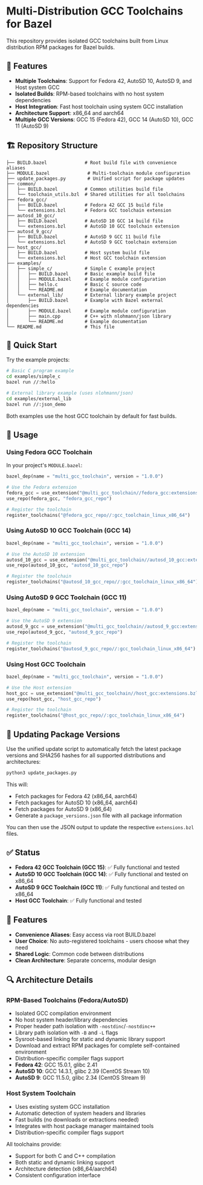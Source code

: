 # Multi-Distribution GCC Toolchains for Bazel

This repository provides isolated GCC toolchains built from Linux distribution RPM packages for Bazel builds.

## 🎯 Features

- **Multiple Toolchains**: Support for Fedora 42, AutoSD 10, AutoSD 9, and Host system GCC
- **Isolated Builds**: RPM-based toolchains with no host system dependencies
- **Host Integration**: Fast host toolchain using system GCC installation
- **Architecture Support**: x86_64 and aarch64
- **Multiple GCC Versions**: GCC 15 (Fedora 42), GCC 14 (AutoSD 10), GCC 11 (AutoSD 9)

## 🏗️ Repository Structure

```
├── BUILD.bazel              # Root build file with convenience aliases
├── MODULE.bazel              # Multi-toolchain module configuration
├── update_packages.py        # Unified script for package updates
├── common/
│   ├── BUILD.bazel          # Common utilities build file
│   └── toolchain_utils.bzl  # Shared utilities for all toolchains
├── fedora_gcc/
│   ├── BUILD.bazel          # Fedora 42 GCC 15 build file
│   └── extensions.bzl       # Fedora GCC toolchain extension
├── autosd_10_gcc/
│   ├── BUILD.bazel          # AutoSD 10 GCC 14 build file
│   └── extensions.bzl       # AutoSD 10 GCC toolchain extension
├── autosd_9_gcc/
│   ├── BUILD.bazel          # AutoSD 9 GCC 11 build file
│   └── extensions.bzl       # AutoSD 9 GCC toolchain extension
├── host_gcc/
│   ├── BUILD.bazel          # Host system build file
│   └── extensions.bzl       # Host GCC toolchain extension
├── examples/
│   ├── simple_c/            # Simple C example project
│   │   ├── BUILD.bazel      # Basic example build file
│   │   ├── MODULE.bazel     # Example module configuration
│   │   ├── hello.c          # Basic C source code
│   │   └── README.md        # Example documentation
│   └── external_lib/        # External library example project
│       ├── BUILD.bazel      # Example with Bazel external dependencies
│       ├── MODULE.bazel     # Example module configuration
│       ├── main.cpp         # C++ with nlohmann/json library
│       └── README.md        # Example documentation
└── README.md                # This file
```

## 🚀 Quick Start

Try the example projects:

```bash
# Basic C program example
cd examples/simple_c
bazel run //:hello

# External library example (uses nlohmann/json)
cd examples/external_lib
bazel run //:json_demo
```

Both examples use the host GCC toolchain by default for fast builds.

## 🚀 Usage

### Using Fedora GCC Toolchain

In your project's `MODULE.bazel`:

```python
bazel_dep(name = "multi_gcc_toolchain", version = "1.0.0")

# Use the Fedora extension
fedora_gcc = use_extension("@multi_gcc_toolchain//fedora_gcc:extensions.bzl", "fedora_gcc_extension")
use_repo(fedora_gcc, "fedora_gcc_repo")

# Register the toolchain
register_toolchains("@fedora_gcc_repo//:gcc_toolchain_linux_x86_64")
```

### Using AutoSD 10 GCC Toolchain (GCC 14)

```python
bazel_dep(name = "multi_gcc_toolchain", version = "1.0.0")

# Use the AutoSD 10 extension
autosd_10_gcc = use_extension("@multi_gcc_toolchain//autosd_10_gcc:extensions.bzl", "autosd_10_gcc_extension")
use_repo(autosd_10_gcc, "autosd_10_gcc_repo")

# Register the toolchain
register_toolchains("@autosd_10_gcc_repo//:gcc_toolchain_linux_x86_64")
```

### Using AutoSD 9 GCC Toolchain (GCC 11)

```python
bazel_dep(name = "multi_gcc_toolchain", version = "1.0.0")

# Use the AutoSD 9 extension
autosd_9_gcc = use_extension("@multi_gcc_toolchain//autosd_9_gcc:extensions.bzl", "autosd_9_gcc_extension")
use_repo(autosd_9_gcc, "autosd_9_gcc_repo")

# Register the toolchain
register_toolchains("@autosd_9_gcc_repo//:gcc_toolchain_linux_x86_64")
```

### Using Host GCC Toolchain

```python
bazel_dep(name = "multi_gcc_toolchain", version = "1.0.0")

# Use the Host extension
host_gcc = use_extension("@multi_gcc_toolchain//host_gcc:extensions.bzl", "host_gcc_extension")
use_repo(host_gcc, "host_gcc_repo")

# Register the toolchain
register_toolchains("@host_gcc_repo//:gcc_toolchain_linux_x86_64")
```

## 🔧 Updating Package Versions

Use the unified update script to automatically fetch the latest package versions and SHA256 hashes for all supported distributions and architectures:

```bash
python3 update_packages.py
```

This will:
- Fetch packages for Fedora 42 (x86_64, aarch64)
- Fetch packages for AutoSD 10 (x86_64, aarch64)
- Fetch packages for AutoSD 9 (x86_64)
- Generate a `package_versions.json` file with all package information

You can then use the JSON output to update the respective `extensions.bzl` files.

## ✅ Status

- **Fedora 42 GCC Toolchain (GCC 15)**: ✅ Fully functional and tested
- **AutoSD 10 GCC Toolchain (GCC 14)**: ✅ Fully functional and tested on x86_64
- **AutoSD 9 GCC Toolchain (GCC 11)**: ✅ Fully functional and tested on x86_64
- **Host GCC Toolchain**: ✅ Fully functional and tested

## 🎨 Features

- **Convenience Aliases**: Easy access via root BUILD.bazel
- **User Choice**: No auto-registered toolchains - users choose what they need
- **Shared Logic**: Common code between distributions
- **Clean Architecture**: Separate concerns, modular design

## 🔍 Architecture Details

### RPM-Based Toolchains (Fedora/AutoSD)

- Isolated GCC compilation environment
- No host system header/library dependencies
- Proper header path isolation with `-nostdinc`/`-nostdinc++`
- Library path isolation with `-B` and `-L` flags
- Sysroot-based linking for static and dynamic library support
- Download and extract RPM packages for complete self-contained environment
- Distribution-specific compiler flags support
- **Fedora 42**: GCC 15.0.1, glibc 2.41
- **AutoSD 10**: GCC 14.3.1, glibc 2.39 (CentOS Stream 10)
- **AutoSD 9**: GCC 11.5.0, glibc 2.34 (CentOS Stream 9)

### Host System Toolchain

- Uses existing system GCC installation
- Automatic detection of system headers and libraries
- Fast builds (no downloads or extractions needed)
- Integrates with host package manager maintained tools
- Distribution-specific compiler flags support

All toolchains provide:

- Support for both C and C++ compilation
- Both static and dynamic linking support
- Architecture detection (x86_64/aarch64)
- Consistent configuration interface
